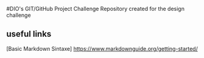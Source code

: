 #DIO's GIT/GitHub Project Challenge
Repository created for the design challenge

## useful links
[Basic Markdown Sintaxe] https://www.markdownguide.org/getting-started/
